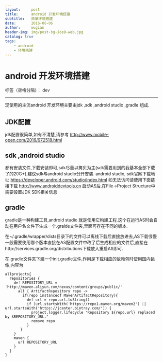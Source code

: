 ```yaml
---
layout:     post
title:      android 开发环境搭建
subtitle:   简单环境搭建
date:       2016-06-06
author:     wugian
header-img: img/post-bg-ios9-web.jpg
catalog: true
tags:
    - android
    - 环境搭建
---
```

# android 开发环境搭建

标签（空格分隔）： dev

---

现使用的主流android 开发环境主要由jdk ,sdk ,android studio ,gradle 组成.
## JDK配置
jdk配置很简单,如有不清楚,请参考 http://www.mobile-open.com/2016/972518.html
## sdk ,android studio 
都有安装文件,下载安装即可,sdk尽量以拷贝为主(sdk需要用到的我基本全部下载了的20G+),建议sdk与android studio分开安装.
android studio, sdk官网下载地址 https://developer.android.com/studio/index.html
如无法访问请使用下面链接下载
http://www.androiddevtools.cn
启动AS后,在File->Project Structure中需要设置JDK SDK相关信息
## gradle 
gradle是一种构建工具,android studio 就是使用它构建工程.这个在运行AS时会自动在用户名文件下生成一个.gralde文件夹,里面可存在不同的版本.  

在~/.gradle/wrapper/dists目录下的文件可以离线下载后直接放进去,AS下载很慢一般需要使用哪个版本直接在AS配置文件中改了后生成相应的文件后,直接在http://services.gradle.org/distributions下载放入重启AS即可.  


在.gradle文件夹下建一个init.gradle文件,作用是下载相应的依赖包时使用国内镜像,内容为
```gralde
allprojects{
  repositories {
    def REPOSITORY_URL = 'http://maven.aliyun.com/nexus/content/groups/public/'
      all { ArtifactRepository repo ->
        if(repo instanceof MavenArtifactRepository){
          def url = repo.url.toString()
          if (url.startsWith('https://repo1.maven.org/maven2') || url.startsWith('https://jcenter.bintray.com/')) {
            project.logger.lifecycle "Repository ${repo.url} replaced by $REPOSITORY_URL."
            remove repo
          }
       }
    }
    maven {
      url REPOSITORY_URL
    }
  }
}

```